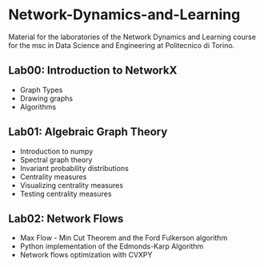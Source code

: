# Network-Dynamics-and-Learning
Material for the laboratories of the Network Dynamics and Learning course for the msc in Data Science and Engineering at Politecnico di Torino.

## Lab00: Introduction to NetworkX

- Graph Types
- Drawing graphs
- Algorithms

## Lab01: Algebraic Graph Theory

- Introduction to numpy
- Spectral graph theory
- Invariant probability distributions
- Centrality measures
- Visualizing centrality measures
- Testing centrality measures

## Lab02: Network Flows

- Max Flow - Min Cut Theorem and the Ford Fulkerson algorithm
- Python implementation of the Edmonds-Karp Algorithm
- Network flows optimization with CVXPY
